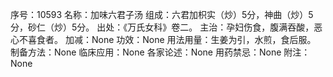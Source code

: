 序号：10593
名称：加味六君子汤
组成：六君加枳实（炒）5分，神曲（炒）5分，砂仁（炒）5分。
出处：《万氏女科》卷二。
主治：孕妇伤食，腹满吞酸，恶心不喜食者。
加减：None
功效：None
用法用量：生姜为引，水煎，食后服。
制备方法：None
临床应用：None
各家论述：None
用药禁忌：None
附注：None
